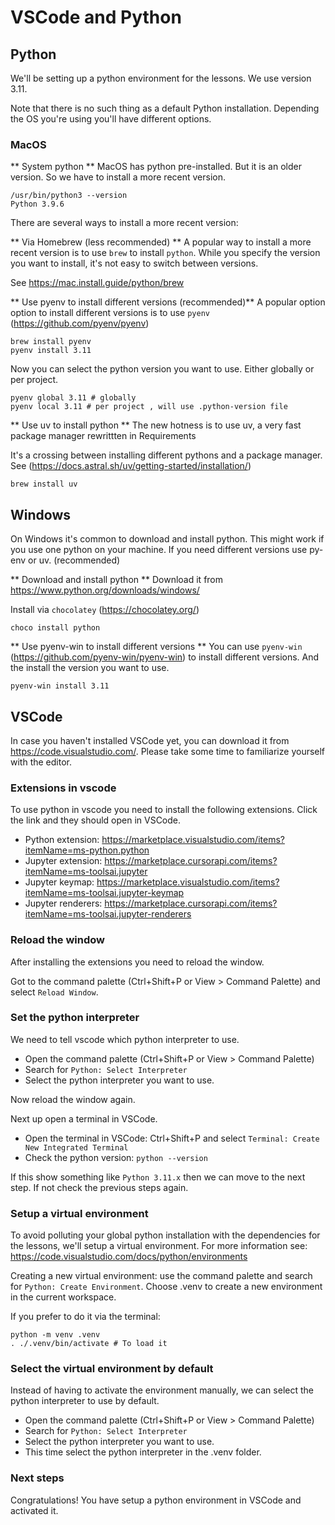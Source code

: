 
# VSCode and Python

## Python
We'll be setting up a python environment for the lessons. We use version 3.11.

Note that there is no such thing as a default Python installation. Depending the OS you're using you'll have different options.

### MacOS
** System python **
MacOS has python pre-installed. But it is an older version. So we have to install a more recent version.

```
/usr/bin/python3 --version
Python 3.9.6
```

There are several ways to install a more recent version:

** Via Homebrew (less recommended) **
A popular way to install a more recent version is to use `brew` to install `python`.
While you specify the version you want to install, it's not easy to switch between versions. 

See <https://mac.install.guide/python/brew>

** Use pyenv to install different versions (recommended)**
A popular option option to install different versions is to use `pyenv` (<https://github.com/pyenv/pyenv>)
```
brew install pyenv
pyenv install 3.11
```

Now you can select the python version you want to use.
Either globally or per project.

```
pyenv global 3.11 # globally
pyenv local 3.11 # per project , will use .python-version file
```

** Use uv to install python **
The new hotness is to use uv, a very fast package manager rewrittten in Requirements

It's a crossing between installing different pythons and a package manager.
See (<https://docs.astral.sh/uv/getting-started/installation/>)

```
brew install uv
```

## Windows
On Windows it's common to download and install python. This might work if you use one python on your machine.
If you need different versions use py-env or uv. (recommended)

** Download and install python **
Download it from <https://www.python.org/downloads/windows/>

Install via `chocolatey` (<https://chocolatey.org/>)
```
choco install python
```

** Use pyenv-win to install different versions **
You can use `pyenv-win` (<https://github.com/pyenv-win/pyenv-win>) to install different versions. And the install the version you want to use.
```
pyenv-win install 3.11
```

## VSCode
In case you haven't installed VSCode yet, you can download it from <https://code.visualstudio.com/>.
Please take some time to familiarize yourself with the editor.

### Extensions in vscode

To use python in vscode you need to install the following extensions.
Click the link and they should open in VSCode.

- Python extension: https://marketplace.visualstudio.com/items?itemName=ms-python.python
- Jupyter extension: https://marketplace.cursorapi.com/items?itemName=ms-toolsai.jupyter
- Jupyter keymap: https://marketplace.visualstudio.com/items?itemName=ms-toolsai.jupyter-keymap
- Jupyter renderers: https://marketplace.cursorapi.com/items?itemName=ms-toolsai.jupyter-renderers

### Reload the window
After installing the extensions you need to reload the window.

Got to the command palette (Ctrl+Shift+P or View > Command Palette) and select `Reload Window`.

### Set the python interpreter
We need to tell vscode which python interpreter to use.

- Open the command palette (Ctrl+Shift+P or View > Command Palette)
- Search for `Python: Select Interpreter`
- Select the python interpreter you want to use.

Now reload the window again.

Next up open a terminal in VSCode.

- Open the terminal in VSCode: Ctrl+Shift+P and select `Terminal: Create New Integrated Terminal`
- Check the python version: `python --version`

If this show something like `Python 3.11.x` then we can move to the next step.
If not check the previous steps again.

### Setup a virtual environment
To avoid polluting your global python installation with the dependencies for the lessons, we'll setup a virtual environment.
For more information see: <https://code.visualstudio.com/docs/python/environments>

Creating a new virtual environment: use the command palette and search for `Python: Create Environment`. Choose .venv to create a new environment in the current workspace.

If you prefer to do it via the terminal:

```
python -m venv .venv
. ./.venv/bin/activate # To load it
```

### Select the virtual environment by default
Instead of having to activate the environment manually, we can select the python interpreter to use by default.

- Open the command palette (Ctrl+Shift+P or View > Command Palette)
- Search for `Python: Select Interpreter`
- Select the python interpreter you want to use.
- This time select the python interpreter in the .venv folder.


### Next steps
Congratulations! You have setup a python environment in VSCode and activated it.
